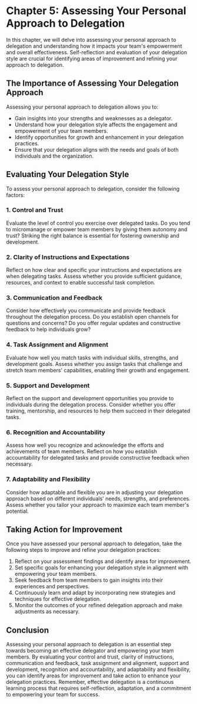 Chapter 5: Assessing Your Personal Approach to Delegation
=========================================================

In this chapter, we will delve into assessing your personal approach to delegation and understanding how it impacts your team's empowerment and overall effectiveness. Self-reflection and evaluation of your delegation style are crucial for identifying areas of improvement and refining your approach to delegation.

The Importance of Assessing Your Delegation Approach
----------------------------------------------------

Assessing your personal approach to delegation allows you to:

* Gain insights into your strengths and weaknesses as a delegator.
* Understand how your delegation style affects the engagement and empowerment of your team members.
* Identify opportunities for growth and enhancement in your delegation practices.
* Ensure that your delegation aligns with the needs and goals of both individuals and the organization.

Evaluating Your Delegation Style
--------------------------------

To assess your personal approach to delegation, consider the following factors:

### 1. Control and Trust

Evaluate the level of control you exercise over delegated tasks. Do you tend to micromanage or empower team members by giving them autonomy and trust? Striking the right balance is essential for fostering ownership and development.

### 2. Clarity of Instructions and Expectations

Reflect on how clear and specific your instructions and expectations are when delegating tasks. Assess whether you provide sufficient guidance, resources, and context to enable successful task completion.

### 3. Communication and Feedback

Consider how effectively you communicate and provide feedback throughout the delegation process. Do you establish open channels for questions and concerns? Do you offer regular updates and constructive feedback to help individuals grow?

### 4. Task Assignment and Alignment

Evaluate how well you match tasks with individual skills, strengths, and development goals. Assess whether you assign tasks that challenge and stretch team members' capabilities, enabling their growth and engagement.

### 5. Support and Development

Reflect on the support and development opportunities you provide to individuals during the delegation process. Consider whether you offer training, mentorship, and resources to help them succeed in their delegated tasks.

### 6. Recognition and Accountability

Assess how well you recognize and acknowledge the efforts and achievements of team members. Reflect on how you establish accountability for delegated tasks and provide constructive feedback when necessary.

### 7. Adaptability and Flexibility

Consider how adaptable and flexible you are in adjusting your delegation approach based on different individuals' needs, strengths, and preferences. Assess whether you tailor your approach to maximize each team member's potential.

Taking Action for Improvement
-----------------------------

Once you have assessed your personal approach to delegation, take the following steps to improve and refine your delegation practices:

1. Reflect on your assessment findings and identify areas for improvement.
2. Set specific goals for enhancing your delegation style in alignment with empowering your team members.
3. Seek feedback from team members to gain insights into their experiences and perspectives.
4. Continuously learn and adapt by incorporating new strategies and techniques for effective delegation.
5. Monitor the outcomes of your refined delegation approach and make adjustments as necessary.

Conclusion
----------

Assessing your personal approach to delegation is an essential step towards becoming an effective delegator and empowering your team members. By evaluating your control and trust, clarity of instructions, communication and feedback, task assignment and alignment, support and development, recognition and accountability, and adaptability and flexibility, you can identify areas for improvement and take action to enhance your delegation practices. Remember, effective delegation is a continuous learning process that requires self-reflection, adaptation, and a commitment to empowering your team for success.
